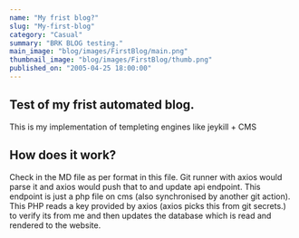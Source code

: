 ```yaml
---
name: "My frist blog?"
slug: "My-first-blog"
category: "Casual"
summary: "BRK BLOG testing."
main_image: "blog/images/FirstBlog/main.png"
thumbnail_image: "blog/images/FirstBlog/thumb.png"
published_on: "2005-04-25 18:00:00"
---
```


## Test of my frist automated blog.

This is my implementation of templeting engines like jeykill + CMS

## How does it work?

Check in the MD file as per format in this file. Git runner with axios would parse it and axios would push that to and update api endpoint. This endpoint is just a php file on cms (also synchronised by another git action). This PHP reads a key provided by axios (axios picks this from git secrets.) to verify its from me and then updates the database which is read and rendered to the website.
